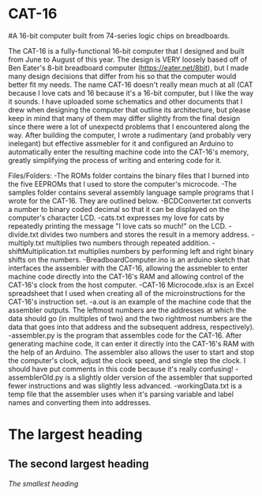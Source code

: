 # CAT-16
#A 16-bit computer built from 74-series logic chips on breadboards.

The CAT-16 is a fully-functional 16-bit computer that I designed and built from June to August of this year. The design is VERY loosely based off of Ben Eater's 8-bit breadboard computer (https://eater.net/8bit), but I made many design decisions that differ from his so that the computer would better fit my needs. The name CAT-16 doesn't really mean much at all (CAT because I love cats and 16 because it's a 16-bit computer, but I like the way it sounds. I have uploaded some schematics and other documents that I drew when designing the computer that outline its architecture, but please keep in mind that many of them may differ slightly from the final design since there were a lot of unexpectd problems that I encountered along the way. After building the computer, I wrote a rudimentary (and probably very inelegant) but effective assmebler for it and configured an Arduino to automatically enter the resulting machine code into the CAT-16's memory, greatly simplifying the process of writing and entering code for it.

Files/Folders:
  -The ROMs folder contains the binary files that I burned into the five EEPROMs that I used to store the computer's microcode.
  -The samples folder contains several assembly language sample programs that I wrote for the CAT-16. They are outlined below.
    -BCDConverter.txt converts a number to binary coded decimal so that it can be displayed on the computer's character LCD.
    -cats.txt expresses my love for cats by repeatedly printing the message "I love cats so much!" on the LCD.
    -divide.txt divides two numbers and stores the result in a memory address.
    -multiply.txt multiplies two numbers through repeated addition.
    -shiftMultiplication.txt multiplies numbers by performing left and right binary shifts on the numbers.
  -BreadboardComputer.ino is an arduino sketch that interfaces the assembler with the CAT-16, allowing the assmebler to enter machine code directly into the CAT-16's    RAM and allowing control of the CAT-16's clock from the host computer.
  -CAT-16 Microcode.xlsx is an Excel spreadsheet that I used when creating all of the microinstructions for the CAT-16's instruction set.
  -a.out is an example of the machine code that the assembler outputs. The leftmost numbers are the addresses at which the data should go (in multiples of two) and      the two rightmost numbers are the data that goes into that address and the subsequent address, respectively).
  -assembler.py is the program that assembles code for the CAT-16. After generating machine code, it can enter it directly into the CAT-16's RAM with the help of an     Arduino. The assembler also allows the user to start and stop the computer's clock, adjust the clock speed, and single step the clock. I should have put             comments in this code because it's really confusing!
 -assemblerOld.py is a slightly older version of the assembler that supported fewer instructions and was slightly less advanced.
  -workingData.txt is a temp file that the assembler uses when it's parsing variable and label names and converting them into addresses.
  
  # The largest heading
## The second largest heading
###### The smallest heading
